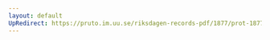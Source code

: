 ```yaml
---
layout: default
UpRedirect: https://pruto.im.uu.se/riksdagen-records-pdf/1877/prot-1877--ak--055/prot-1877--ak--055_027.pdf
---
```

